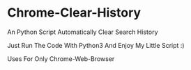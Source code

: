 # Chrome-Clear-History
An Python Script Automatically Clear Search History 


Just Run The Code With Python3 And Enjoy My Little Script :)

Uses For Only Chrome-Web-Browser